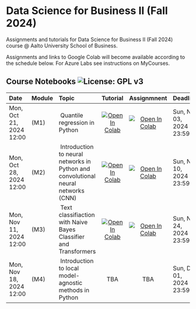 # Data Science for Business II (Fall 2024)
Assignments and tutorials for Data Science for Business II (Fall 2024) course @ Aalto University School of Business. 

Assignments and links to Google Colab will become available according to the schedule below. For Azure Labs see instructions on MyCourses.

## Course Notebooks ![License: GPL v3](https://img.shields.io/badge/License-GPLv3-blue.svg)

| Date            | Module          | Topic                 | Tutorial| Assignmnent|Deadline| 
|:----------------|:--------------|:----------------------|:------------------:|:------------------:|:------------------|
|Mon, Oct 21, 2024 12:00| (M1) | Quantile regression in Python | [![Open In Colab](https://colab.research.google.com/assets/colab-badge.svg)](https://colab.research.google.com/github/dsfb2/dsfb2-2024/blob/main/assignment_1/a1_tutorial.ipynb) | [![Open In Colab](https://colab.research.google.com/assets/colab-badge.svg)](https://colab.research.google.com/github/dsfb2/dsfb2-2024/blob/main/assignment_1/a1.ipynb) |Sun, Nov 03, 2024 23:59|
|Mon, Oct 28, 2024 12:00| (M2) | Introduction to neural networks in Python and convolutional neural networks (CNN) | [![Open In Colab](https://colab.research.google.com/assets/colab-badge.svg)](https://colab.research.google.com/github/dsfb2/dsfb2-2024/blob/main/assignment_2/a2_tutorial.ipynb) | [![Open In Colab](https://colab.research.google.com/assets/colab-badge.svg)](https://colab.research.google.com/github/dsfb2/dsfb2-2024/blob/main/assignment_2/a2.ipynb) |Sun, Nov 10, 2024 23:59|
|Mon, Nov 11, 2024 12:00| (M3) | Text classifiaction with Naive Bayes Classifier and Transformers| [![Open In Colab](https://colab.research.google.com/assets/colab-badge.svg)](https://colab.research.google.com/github/dsfb2/dsfb2-2024/blob/main/assignment_3/a3_tutorial.ipynb) | [![Open In Colab](https://colab.research.google.com/assets/colab-badge.svg)](https://colab.research.google.com/github/dsfb2/dsfb2-2024/blob/main/assignment_3/a3.ipynb) |Sun, Nov 24, 2024 23:59|
|Mon, Nov 18, 2024 12:00| (M4) | Introduction to local model-agnostic methods in Python |  TBA  |  TBA |Sun, Dec 01, 2024 23:59|

